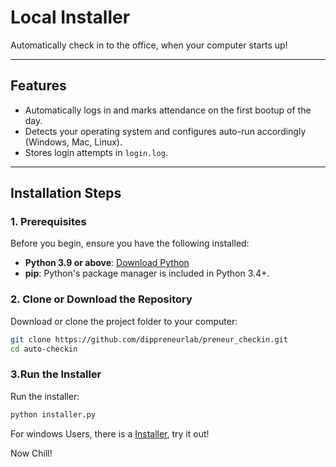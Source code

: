 # Local Installer

Automatically check in to the office, when your computer starts up!

---

## **Features**
- Automatically logs in and marks attendance on the first bootup of the day.
- Detects your operating system and configures auto-run accordingly (Windows, Mac, Linux).
- Stores login attempts in `login.log`.

---

## **Installation Steps**

### 1. Prerequisites
Before you begin, ensure you have the following installed:
- **Python 3.9 or above**: [Download Python](https://www.python.org/downloads/)
- **pip**: Python's package manager is included in Python 3.4+.

### 2. Clone or Download the Repository
Download or clone the project folder to your computer:
```bash
git clone https://github.com/dippreneurlab/preneur_checkin.git
cd auto-checkin
```

### 3.Run the Installer 
Run the installer:
```bash
python installer.py
```

For windows Users, there is a [Installer](https://github.com/dippreneurlab/preneur_checkin/releases/download/installer/auto_checkin_v0.0.1.exe), try it out!

Now Chill!
